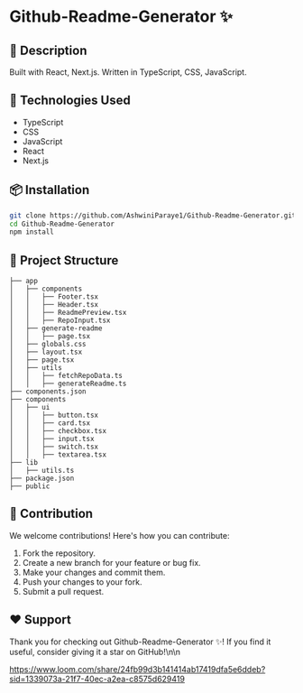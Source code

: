 # Github-Readme-Generator ✨

## 📝 Description
 Built with React, Next.js. Written in TypeScript, CSS, JavaScript.

## 🔧 Technologies Used
- TypeScript
- CSS
- JavaScript
- React
- Next.js

## 📦 Installation
```sh
git clone https://github.com/AshwiniParaye1/Github-Readme-Generator.git
cd Github-Readme-Generator
npm install
```
## 📂 Project Structure
```
├── app
│   ├── components
│   │   ├── Footer.tsx
│   │   ├── Header.tsx
│   │   ├── ReadmePreview.tsx
│   │   ├── RepoInput.tsx
│   ├── generate-readme
│   │   ├── page.tsx
│   ├── globals.css
│   ├── layout.tsx
│   ├── page.tsx
│   ├── utils
│   │   ├── fetchRepoData.ts
│   │   ├── generateReadme.ts
├── components.json
├── components
│   ├── ui
│   │   ├── button.tsx
│   │   ├── card.tsx
│   │   ├── checkbox.tsx
│   │   ├── input.tsx
│   │   ├── switch.tsx
│   │   ├── textarea.tsx
├── lib
│   ├── utils.ts
├── package.json
├── public

```

## 🤝 Contribution
We welcome contributions! Here's how you can contribute:

1.  Fork the repository.
2.  Create a new branch for your feature or bug fix.
3.  Make your changes and commit them.
4.  Push your changes to your fork.
5.  Submit a pull request.

## ❤️ Support
Thank you for checking out Github-Readme-Generator ✨! If you find it useful, consider giving it a star on GitHub!\n\n

https://www.loom.com/share/24fb99d3b141414ab17419dfa5e6ddeb?sid=1339073a-21f7-40ec-a2ea-c8575d629419

